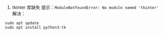 1. tkinter 库缺失
提示：`ModuleNotFoundError: No module named 'tkinter'`
解决：
```shell
sudo apt update
sudo apt install python3-tk
```
